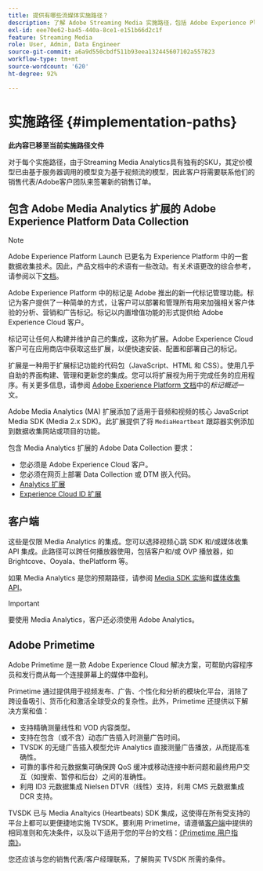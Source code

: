 ```yaml
---
title: 提供有哪些流媒体实施路径？
description: 了解 Adobe Streaming Media 实施路径，包括 Adobe Experience Platform Data Collection。
exl-id: eee70e62-ba45-440a-8ce1-e151b66d2c1f
feature: Streaming Media
role: User, Admin, Data Engineer
source-git-commit: a6a9d550cbdf511b93eea132445607102a557823
workflow-type: tm+mt
source-wordcount: '620'
ht-degree: 92%

---
```


# 实施路径 {#implementation-paths}

**此内容已移至当前实施路径文件**

对于每个实施路径，由于Streaming Media Analytics具有独有的SKU，其定价模型已由基于服务器调用的模型变为基于视频流的模型，因此客户将需要联系他们的销售代表/Adobe客户团队来签署新的销售订单。

## 包含 Adobe Media Analytics 扩展的 Adobe Experience Platform Data Collection

>[!NOTE]
>Adobe Experience Platform Launch 已更名为 Experience Platform 中的一套数据收集技术。因此，产品文档中的术语有一些改动。有关术语更改的综合参考，请参阅以下[文档](https://experienceleague.adobe.com/docs/experience-platform/tags/term-updates.html?lang=zh-Hans)。


Adobe Experience Platform 中的标记是 Adobe 推出的新一代标记管理功能。标记为客户提供了一种简单的方式，让客户可以部署和管理所有用来加强相关客户体验的分析、营销和广告标记。标记以内置增值功能的形式提供给 Adobe Experience Cloud 客户。

标记可让任何人构建并维护自己的集成，这称为扩展。Adobe Experience Cloud 客户可在应用商店中获取这些扩展，以便快速安装、配置和部署自己的标记。

扩展是一种用于扩展标记功能的代码包（JavaScript、HTML 和 CSS）。使用几乎自助的界面构建、管理和更新您的集成。您可以将扩展视为用于完成任务的应用程序。有关更多信息，请参阅 [Adobe Experience Platform 文档](https://experienceleague.adobe.com/docs/experience-platform/tags/home.html?lang=zh-Hans)中的&#x200B;*标记概述*&#x200B;一文。

Adobe Media Analytics (MA) 扩展添加了适用于音频和视频的核心 JavaScript Media SDK (Media 2.x SDK)。此扩展提供了将 `MediaHeartbeat` 跟踪器实例添加到数据收集网站或项目的功能。

包含 Media Analytics 扩展的 Adobe Data Collection 要求：
* 您必须是 Adobe Experience Cloud 客户。
* 您必须在网页上部署 Data Collection 或 DTM 嵌入代码。
* [Analytics 扩展](https://experienceleague.adobe.com/docs/experience-platform/tags/extensions/adobe/analytics/overview.html?lang=zh-Hans)
* [Experience Cloud ID 扩展](https://experienceleague.adobe.com/docs/experience-platform/tags/extensions/adobe/id-service/overview.html?lang=zh-Hans)


## 客户端

这些是仅限 Media Analytics 的集成。您可以选择视频心跳 SDK 和/或媒体收集 API 集成。此路径可以跨任何播放器使用，包括客户和/或 OVP 播放器，如 Brightcove、Ooyala、thePlatform 等。

如果 Media Analytics 是您的预期路径，请参阅 [Media SDK 实施](/help/legacy/setup/legacy-setup-overview.md)和[媒体收集 API](/help/implementation/media-collection-api/mc-api-overview.md)。

>[!IMPORTANT]
>要使用 Media Analytics，客户还必须使用 Adobe Analytics。

## Adobe Primetime

Adobe Primetime 是一款 Adobe Experience Cloud 解决方案，可帮助内容程序员和发行商从每一个连接屏幕上的媒体中盈利。

Primetime 通过提供用于视频发布、广告、个性化和分析的模块化平台，消除了跨设备吸引、货币化和激活全球受众的复杂性。此外，Primetime 还提供以下解决方案和值：

* 支持精确测量线性和 VOD 内容类型。
* 支持在包含（或不含）动态广告插入时测量广告时间。
* TVSDK 的无缝广告插入模型允许 Analytics 直接测量广告播放，从而提高准确性。
* 可靠的事件和元数据集可确保跨 QoS 缓冲或移动连接中断问题和最终用户交互（如搜索、暂停和后台）之间的准确性。
* 利用 ID3 元数据集成 Nielsen DTVR（线性）支持，利用 CMS 元数据集成 DCR 支持。


TVSDK 已与 Media Analtyics (Heartbeats) SDK 集成，这使得在所有受支持的平台上都可以更便捷地实施 TVSDK。要利用 Primetime，请遵循[客户端](/help/legacy/intro-to-ava/implementation-paths/client-side-path.md)中提供的相同准则和先决条件，以及以下适用于您的平台的文档：[《Primetime 用户指南》](https://helpx.adobe.com/cn/primetime/user-guide.html)。

您还应该与您的销售代表/客户经理联系，了解购买 TVSDK 所需的条件。
